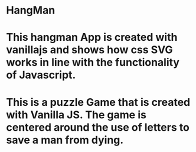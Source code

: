 # HangMan

# This hangman App is created with vanillajs and shows how css SVG works in line with the functionality of Javascript.

# This is a puzzle Game that is created with Vanilla JS. The game is centered around the use of letters to save a man from dying.

